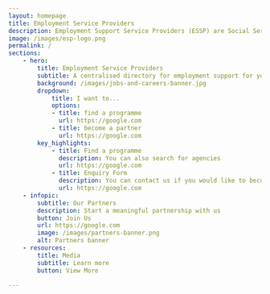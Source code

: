 ```yaml
---
layout: homepage
title: Employment Service Providers
description: Employment Support Service Providers (ESSP) are Social Service Agencies (SSA) which provide employment support such as vocational skills training and employment assistance to our youths
image: /images/esp-logo.png
permalink: /
sections:
    - hero:
        title: Employment Service Providers
        subtitle: A centralised directory for employment support for youths
        background: /images/jobs-and-careers-banner.jpg 
        dropdown:
            title: I want to...
            options:
            - title: find a programme
              url: https://google.com
            - title: become a partner
              url: https://google.com
        key_highlights:
            - title: Find a programme
              description: You can also search for agencies
              url: https://google.com
            - title: Enquiry Form
              description: You can contact us if you would like to become a ESP
              url: https://google.com
    - infopic:
        subtitle: Our Partners
        description: Start a meaningful partnership with us
        button: Join Us
        url: https://google.com
        image: /images/partners-banner.png
        alt: Partners banner        
    - resources:
        title: Media
        subtitle: Learn more
        button: View More

---
```

